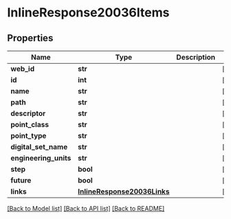 # InlineResponse20036Items

## Properties
Name | Type | Description | Notes
------------ | ------------- | ------------- | -------------
**web_id** | **str** |  | [optional] 
**id** | **int** |  | [optional] 
**name** | **str** |  | [optional] 
**path** | **str** |  | [optional] 
**descriptor** | **str** |  | [optional] 
**point_class** | **str** |  | [optional] 
**point_type** | **str** |  | [optional] 
**digital_set_name** | **str** |  | [optional] 
**engineering_units** | **str** |  | [optional] 
**step** | **bool** |  | [optional] 
**future** | **bool** |  | [optional] 
**links** | [**InlineResponse20036Links**](InlineResponse20036Links.md) |  | [optional] 

[[Back to Model list]](../README.md#documentation-for-models) [[Back to API list]](../README.md#documentation-for-api-endpoints) [[Back to README]](../README.md)


